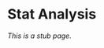 ﻿<!-- description: Analyzes player statistics for strategic planning. -->
# Stat Analysis

_This is a stub page._
